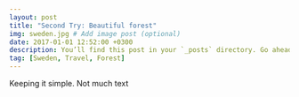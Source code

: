 ```yaml
---
layout: post
title: "Second Try: Beautiful forest"
img: sweden.jpg # Add image post (optional)
date: 2017-01-01 12:52:00 +0300
description: You’ll find this post in your `_posts` directory. Go ahead and edit it and re-build the site to see your changes. # Add post description (optional)
tag: [Sweden, Travel, Forest]
---
```

Keeping it simple. Not much text
